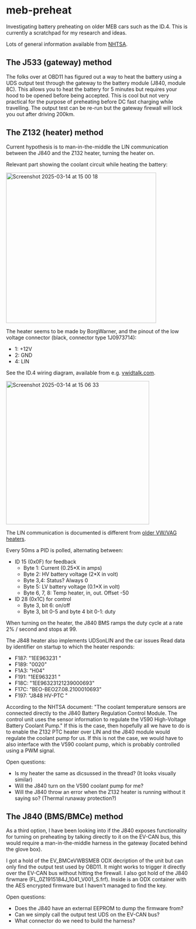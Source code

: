 # meb-preheat
Investigating battery preheating on older MEB cars such as the ID.4. This is currently a scratchpad for my research and ideas.

Lots of general information available from [NHTSA](https://static.nhtsa.gov/odi/tsbs/2021/MC-10186407-0001.pdf).

## The J533 (gateway) method
The folks over at OBD11 has figured out a way to heat the battery using a UDS output test through the gateway to the battery module (J840, module 8C). This allows you to heat the battery for 5 minutes but requires your hood to be opened before being accepted. This is cool but not very practical for the purpose of preheating before DC fast charging while travelling. The output test can be re-run but the gateway firewall will lock you out after driving 200km.

## The Z132 (heater) method
Current hypothesis is to man-in-the-middle the LIN communication between the J840 and the Z132 heater, turning the heater on.

Relevant part showing the coolant circuit while heating the battery:

<img width="410" alt="Screenshot 2025-03-14 at 15 00 18" src="https://github.com/user-attachments/assets/889807ee-34fd-44f2-a610-42f394f634ba" />

The heater seems to be made by BorgWarner, and the pinout of the low voltage connector (black, connector type 1J0973714):
 - 1: +12V
 - 2: GND
 - 4: LIN

See the ID.4 wiring diagram, available from e.g. [vwidtalk.com](https://www.vwidtalk.com/threads/repair-manual-and-all-kinds-of-id-4-information.14263).

<img width="391" alt="Screenshot 2025-03-14 at 15 06 33" src="https://github.com/user-attachments/assets/dd0b78ba-e854-4e69-aba7-3779fff136a7" />

The LIN communication is documented is different from [older VW/VAG heaters](https://openinverter.org/wiki/Volkswagen_Heater#LIN_Bus_Communication).

Every 50ms a PID is polled, alternating between:
 - ID 15 (0x0F) for feedback
   - Byte 1: Current (0.25*X in amps)
   - Byte 2: HV battery voltage (2*X in volt)
   - Byte 3,4: Status? Always 0
   - Byte 5: LV battery voltage (0.1*X in volt)
   - Byte 6, 7, 8: Temp heater, in, out. Offset -50
 - ID 28 (0x1C) for control
   - Byte 3, bit 6: on/off
   - Byte 3, bit 0-5 and byte 4 bit 0-1: duty

When turning on the heater, the J840 BMS ramps the duty cycle at a rate 2% / second and stops at 99.

The J848 heater also implements UDSonLIN and the car issues Read data by identifier on startup to which the heater responds:
- F187: "1EE963231  "
- F189: "0020"
- F1A3: "H04"
- F191: "1EE963231  "
- F18C: "1EE96323121239000693"
- F17C: "BEO-BEO27.08.2100010693"
- F197: "J848 HV-PTC  "

According to the NHTSA document: "The coolant temperature sensors are connected directly to the J840 Battery Regulation Control Module. The control unit uses the sensor information to regulate the V590 High-Voltage Battery Coolant Pump." If this is the case, then hopefully all we have to do is to enable the Z132 PTC heater over LIN and the J840 module would regulate the coolant pump for us. If this is not the case, we would have to also interface with the V590 coolant pump, which is probably controlled using a PWM signal.

Open questions:
 - Is my heater the same as dicsussed in the thread? (It looks visually similar)
 - Will the J840 turn on the V590 coolant pump for me?
 - Will the J840 throw an error when the Z132 heater is running without it saying so? (Thermal runaway protection?)

## The J840 (BMS/BMCe) method
As a third option, I have been looking into if the J840 exposes functionality for turning on preheating by talking directly to it on the EV-CAN bus, this would require a man-in-the-middle harness in the gateway (located behind the glove box).

I got a hold of the EV_BMCeVWBSMEB ODX decription of the unit but can only find the output test used by OBD11. It might works to trigger it directly over the EV-CAN bus without hitting the firewall.
I also got hold of the J840 firwmare (FL_0Z1915184J_1041_V001_S.frf). Inside is an ODX container with the AES encrypted firmware but I haven't managed to find the key.

Open questions:
 - Does the J840 have an external EEPROM to dump the firmware from?
 - Can we simply call the output test UDS on the EV-CAN bus?
 - What connector do we need to build the harness?
